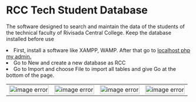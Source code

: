 # RCC Tech Student Database

The software designed to search and maintain the data of the students of the technical faculty of Rivisada Central College. Keep the database installed before use

<li>First, install a software like XAMPP, WAMP. After that go to <a href="http://localhost/phpmyadmin/"> localhost php my admin.</a></li>
<li>Go to New and create a new database as RCC</li>
<li>Go to Import and choose File to import all tables and give Go at the bottom of the page.</li>

<table width="100%">
  <tr>
    <td> <img src="readme1.jpeg" alt="image error" width="100%"></td>
    <td> <img src="readme2.jpeg" alt="image error" width="100%"></td>
    <td> <img src="readme3.jpeg" alt="image error" width="100%"></td>
    <td> <img src="readme4.jpeg" alt="image error" width="100%"></td>
  </tr>
</table>  

